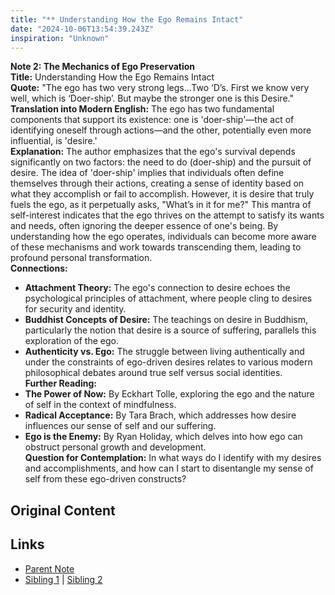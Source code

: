 ```yaml
---
title: "** Understanding How the Ego Remains Intact"
date: "2024-10-06T13:54:39.243Z"
inspiration: "Unknown"
---
```


  

**Note 2: The Mechanics of Ego Preservation**  
**Title:** Understanding How the Ego Remains Intact  
**Quote:** "The ego has two very strong legs...Two ‘D’s. First we know very well, which is ‘Doer-ship’. But maybe the stronger one is this Desire."  
**Translation into Modern English:** The ego has two fundamental components that support its existence: one is 'doer-ship'—the act of identifying oneself through actions—and the other, potentially even more influential, is 'desire.'  
**Explanation:** The author emphasizes that the ego's survival depends significantly on two factors: the need to do (doer-ship) and the pursuit of desire. The idea of 'doer-ship' implies that individuals often define themselves through their actions, creating a sense of identity based on what they accomplish or fail to accomplish. However, it is desire that truly fuels the ego, as it perpetually asks, "What’s in it for me?" This mantra of self-interest indicates that the ego thrives on the attempt to satisfy its wants and needs, often ignoring the deeper essence of one's being. By understanding how the ego operates, individuals can become more aware of these mechanisms and work towards transcending them, leading to profound personal transformation.  
**Connections:**  
- **Attachment Theory:** The ego's connection to desire echoes the psychological principles of attachment, where people cling to desires for security and identity.
- **Buddhist Concepts of Desire:** The teachings on desire in Buddhism, particularly the notion that desire is a source of suffering, parallels this exploration of the ego.
- **Authenticity vs. Ego:** The struggle between living authentically and under the constraints of ego-driven desires relates to various modern philosophical debates around true self versus social identities.  
**Further Reading:**  
- **The Power of Now:** By Eckhart Tolle, exploring the ego and the nature of self in the context of mindfulness.
- **Radical Acceptance:** By Tara Brach, which addresses how desire influences our sense of self and our suffering.
- **Ego is the Enemy:** By Ryan Holiday, which delves into how ego can obstruct personal growth and development.  
**Question for Contemplation:** In what ways do I identify with my desires and accomplishments, and how can I start to disentangle my sense of self from these ego-driven constructs?  


## Original Content



## Links

- [Parent Note](/parent-note.md)
- [Sibling 1](/zettel1.md) | [Sibling 2](/zettel2.md)
